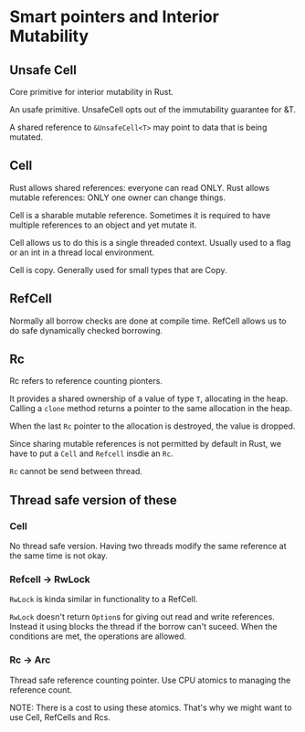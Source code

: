 # Smart pointers and Interior Mutability


## Unsafe Cell

Core primitive for interior mutability in Rust.

An usafe primitive. UnsafeCell opts out of the immutability guarantee for &T.

A shared reference to `&UnsafeCell<T>` may point to data that is being mutated.




## Cell

Rust allows shared references: everyone can read ONLY.
Rust allows mutable references: ONLY one owner can change things.

Cell is a sharable mutable reference. Sometimes it is required to have multiple references to an object and yet mutate it.

Cell allows us to do this is a single threaded context. Usually used to a flag or an int in a thread local environment.

Cell is copy. Generally used for small types that are Copy.


## RefCell

Normally all borrow checks are done at compile time. 
RefCell allows us to do safe dynamically checked borrowing.


## Rc

Rc refers to reference counting pionters. 

It provides a shared ownership of a value of type `T`, allocating in the heap. 
Calling a `clone` method returns a pointer to the same allocation in the heap.

When the last `Rc` pointer to the allocation is destroyed, the value is dropped.

Since sharing mutable references is not permitted by default in Rust, we have to put a 
`Cell` and `Refcell` insdie an `Rc`.

`Rc` cannot be send between thread.


## Thread safe version of these

### Cell
No thread safe version. Having two threads modify the same reference at the same time is not okay.

### Refcell -> RwLock
`RwLock` is kinda similar in functionality to a RefCell. 

`RwLock` doesn't return `Option`s for giving out read and write references. Instead it using 
blocks the thread if the borrow can't suceed. When the conditions are met, the operations are
allowed.

### Rc -> Arc
Thread safe reference counting pointer.
Use CPU atomics to managing the reference count.


NOTE: There is a cost to using these atomics. That's why we might want to use Cell, RefCells and Rcs.


